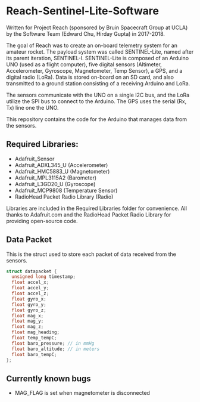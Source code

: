 # Reach-Sentinel-Lite-Software #
Written for Project Reach (sponsored by Bruin Spacecraft Group at UCLA) by the Software Team (Edward Chu, Hirday Gupta) in 2017-2018.

The goal of Reach was to create an on-board telemetry system for an amateur rocket. The payload system was called SENTINEL-Lite, named after its parent iteration, SENTINEL-I. SENTINEL-Lite is composed of an Arduino UNO (used as a flight computer), five digital sensors (Altimeter, Accelerometer, Gyroscope, Magnetometer, Temp Sensor), a GPS, and a digital radio (LoRa). Data is stored on-board on an SD card, and also transmitted to a ground station consisting of a receiving Arduino and LoRa.

The sensors communicate with the UNO on a single I2C bus, and the LoRa utilize the SPI bus to connect to the Arduino. The GPS uses the serial (Rx, Tx) line one the UNO.

This repository contains the code for the Arduino that manages data from the sensors.

## Required Libraries: ##
* Adafruit_Sensor
* Adafruit_ADXL345_U (Accelerometer)
* Adafruit_HMC5883_U (Magnetometer)
* Adafruit_MPL3115A2 (Barometer)
* Adafruit_L3GD20_U (Gyroscope)
* Adafruit_MCP9808 (Temperature Sensor)
* RadioHead Packet Radio Library (Radio)

Libraries are included in the Required Libraries folder for convenience. All thanks to Adafruit.com and the RadioHead Packet Radio Library for providing open-source code.

## Data Packet ##
This is the struct used to store each packet of data received from the sensors.

```C++
struct datapacket {
  unsigned long timestamp;
  float accel_x;
  float accel_y;
  float accel_z;
  float gyro_x;
  float gyro_y;
  float gyro_z;
  float mag_x;
  float mag_y;
  float mag_z;
  float mag_heading; 
  float temp_tempC;
  float baro_pressure; // in mmHg
  float baro_altitude; // in meters
  float baro_tempC;
};
```

## Currently known bugs ##
- MAG_FLAG is set when magnetometer is disconnected
